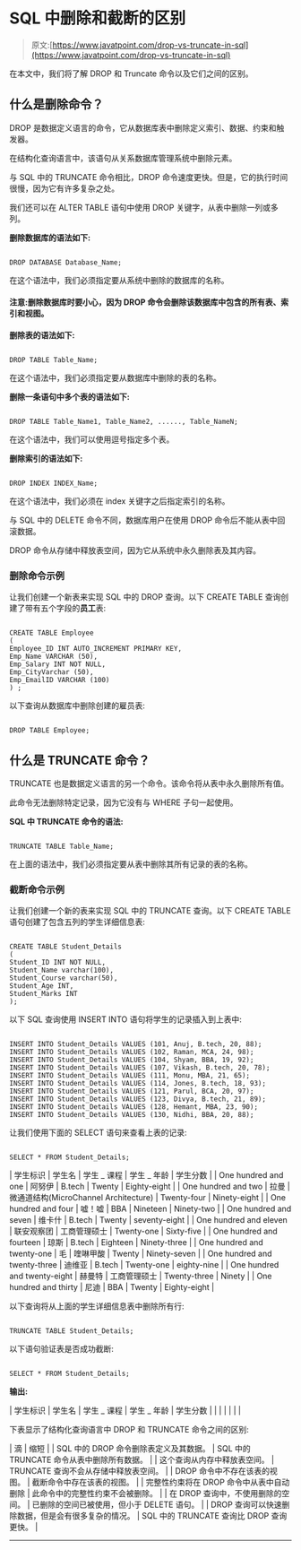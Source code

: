 # SQL 中删除和截断的区别

> 原文:[https://www.javatpoint.com/drop-vs-truncate-in-sql](https://www.javatpoint.com/drop-vs-truncate-in-sql)

在本文中，我们将了解 DROP 和 Truncate 命令以及它们之间的区别。

## 什么是删除命令？

DROP 是数据定义语言的命令，它从数据库表中删除定义索引、数据、约束和触发器。

在结构化查询语言中，该语句从关系数据库管理系统中删除元素。

与 SQL 中的 TRUNCATE 命令相比，DROP 命令速度更快。但是，它的执行时间很慢，因为它有许多复杂之处。

我们还可以在 ALTER TABLE 语句中使用 DROP 关键字，从表中删除一列或多列。

**删除数据库的语法如下:**

```

DROP DATABASE Database_Name;

```

在这个语法中，我们必须指定要从系统中删除的数据库的名称。

#### 注意:删除数据库时要小心，因为 DROP 命令会删除该数据库中包含的所有表、索引和视图。

**删除表的语法如下:**

```

DROP TABLE Table_Name;

```

在这个语法中，我们必须指定要从数据库中删除的表的名称。

**删除一条语句中多个表的语法如下:**

```

DROP TABLE Table_Name1, Table_Name2, ......, Table_NameN;

```

在这个语法中，我们可以使用逗号指定多个表。

**删除索引的语法如下:**

```

DROP INDEX INDEX_Name;

```

在这个语法中，我们必须在 index 关键字之后指定索引的名称。

与 SQL 中的 DELETE 命令不同，数据库用户在使用 DROP 命令后不能从表中回滚数据。

DROP 命令从存储中释放表空间，因为它从系统中永久删除表及其内容。

### 删除命令示例

让我们创建一个新表来实现 SQL 中的 DROP 查询。以下 CREATE TABLE 查询创建了带有五个字段的**员工**表:

```

CREATE TABLE Employee
(
Employee_ID INT AUTO_INCREMENT PRIMARY KEY,
Emp_Name VARCHAR (50),
Emp_Salary INT NOT NULL,
Emp_CityVarchar (50), 
Emp_EmailID VARCHAR (100)
) ;

```

以下查询从数据库中删除创建的雇员表:

```

DROP TABLE Employee;

```

## 什么是 TRUNCATE 命令？

TRUNCATE 也是数据定义语言的另一个命令。该命令将从表中永久删除所有值。

此命令无法删除特定记录，因为它没有与 WHERE 子句一起使用。

**SQL 中 TRUNCATE 命令的语法:**

```

TRUNCATE TABLE Table_Name; 

```

在上面的语法中，我们必须指定要从表中删除其所有记录的表的名称。

### 截断命令示例

让我们创建一个新的表来实现 SQL 中的 TRUNCATE 查询。以下 CREATE TABLE 语句创建了包含五列的学生详细信息表:

```

CREATE TABLE Student_Details
(
Student_ID INT NOT NULL, 
Student_Name varchar(100),
Student_Course varchar(50),
Student_Age INT, 
Student_Marks INT
); 

```

以下 SQL 查询使用 INSERT INTO 语句将学生的记录插入到上表中:

```

INSERT INTO Student_Details VALUES (101, Anuj, B.tech, 20, 88);
INSERT INTO Student_Details VALUES (102, Raman, MCA, 24, 98);
INSERT INTO Student_Details VALUES (104, Shyam, BBA, 19, 92);
INSERT INTO Student_Details VALUES (107, Vikash, B.tech, 20, 78);
INSERT INTO Student_Details VALUES (111, Monu, MBA, 21, 65);
INSERT INTO Student_Details VALUES (114, Jones, B.tech, 18, 93);
INSERT INTO Student_Details VALUES (121, Parul, BCA, 20, 97);
INSERT INTO Student_Details VALUES (123, Divya, B.tech, 21, 89);
INSERT INTO Student_Details VALUES (128, Hemant, MBA, 23, 90);
INSERT INTO Student_Details VALUES (130, Nidhi, BBA, 20, 88);

```

让我们使用下面的 SELECT 语句来查看上表的记录:

```

SELECT * FROM Student_Details;

```

| 学生标识 | 学生名 | 学生 _ 课程 | 学生 _ 年龄 | 学生分数 |
| One hundred and one | 阿努伊 | B.tech | Twenty | Eighty-eight |
| One hundred and two | 拉曼 | 微通道结构(MicroChannel Architecture) | Twenty-four | Ninety-eight |
| One hundred and four | 嘘！嘘 | BBA | Nineteen | Ninety-two |
| One hundred and seven | 维卡什 | B.tech | Twenty | seventy-eight |
| One hundred and eleven | 联安观察团 | 工商管理硕士 | Twenty-one | Sixty-five |
| One hundred and fourteen | 琼斯 | B.tech | Eighteen | Ninety-three |
| One hundred and twenty-one | 毛 | 喹啉甲酸 | Twenty | Ninety-seven |
| One hundred and twenty-three | 迪维亚 | B.tech | Twenty-one | eighty-nine |
| One hundred and twenty-eight | 赫曼特 | 工商管理硕士 | Twenty-three | Ninety |
| One hundred and thirty | 尼迪 | BBA | Twenty | Eighty-eight |

以下查询将从上面的学生详细信息表中删除所有行:

```

TRUNCATE TABLE Student_Details;

```

以下语句验证表是否成功截断:

```

SELECT * FROM Student_Details;

```

**输出:**

| 学生标识 | 学生名 | 学生 _ 课程 | 学生 _ 年龄 | 学生分数 |
|  |  |  |  |  |

下表显示了结构化查询语言中 DROP 和 TRUNCATE 命令之间的区别:

| 滴 | 缩短 |
| SQL 中的 DROP 命令删除表定义及其数据。 | SQL 中的 TRUNCATE 命令从表中删除所有数据。 |
| 这个查询从内存中释放表空间。 | TRUNCATE 查询不会从存储中释放表空间。 |
| DROP 命令中不存在该表的视图。 | 截断命令中存在该表的视图。 |
| 完整性约束将在 DROP 命令中从表中自动删除 | 此命令中的完整性约束不会被删除。 |
| 在 DROP 查询中，不使用删除的空间。 | 已删除的空间已被使用，但小于 DELETE 语句。 |
| DROP 查询可以快速删除数据，但是会有很多复杂的情况。 | SQL 中的 TRUNCATE 查询比 DROP 查询更快。 |

* * *